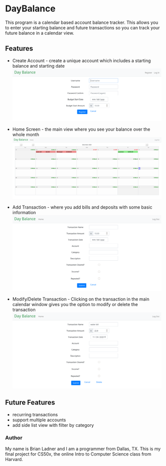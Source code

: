# DayBalance
This program is a calendar based account balance tracker.  This allows you to enter your starting balance and future transactions so you can track your future balance in a calendar view.

## Features
 
 - Create Account - create a unique account which includes a starting balance and starting date
 ![](pics/register.png)
 
 - Home Screen - the main view where you see your balance over the whole month
 ![](pics/home_screen.png)
 
 - Add Transaction - where you add bills and deposits with some basic information
 ![](pics/add_transaction.png)

 - Modify/Delete Transaction - Clicking on the transaction in the main calendar window gives you the option to modify or delete the transaction
 ![](pics/edit_transaction.png)
 
## Future Features

 - recurring transactions
 - support multiple accounts
 - add side list view with filter by category

### Author
My name is Brian Ladner and I am a programmer from Dallas, TX.  This is my final project for CS50x, the online Intro to Computer Science class from Harvard.

